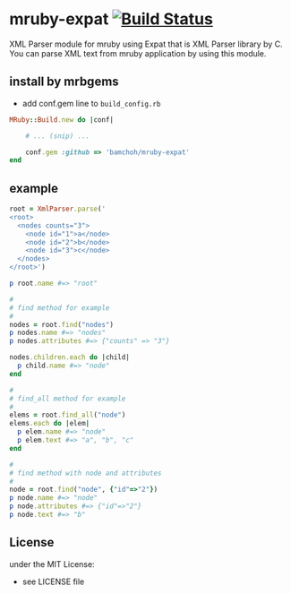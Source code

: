 # mruby-expat   [![Build Status](https://travis-ci.org/bamchoh/mruby-expat.png?branch=master)](https://travis-ci.org/bamchoh/mruby-expat)
XML Parser module for mruby using Expat that is XML Parser library by C. You can parse XML text from mruby application by using this module.

## install by mrbgems
- add conf.gem line to `build_config.rb`

```ruby
MRuby::Build.new do |conf|

    # ... (snip) ...

    conf.gem :github => 'bamchoh/mruby-expat'
end
```
## example
```ruby
root = XmlParser.parse('
<root>
  <nodes counts="3">
    <node id="1">a</node>
    <node id="2">b</node>
    <node id="3">c</node>
  </nodes>
</root>')

p root.name #=> "root"

#
# find method for example
#
nodes = root.find("nodes")
p nodes.name #=> "nodes"
p nodes.attributes #=> {"counts" => "3"}

nodes.children.each do |child|
  p child.name #=> "node"
end

#
# find_all method for example
#
elems = root.find_all("node")
elems.each do |elem|
  p elem.name #=> "node"
  p elem.text #=> "a", "b", "c"
end

#
# find method with node and attributes
#
node = root.find("node", {"id"=>"2"})
p node.name #=> "node"
p node.attributes #=> {"id"=>"2"}
p node.text #=> "b"
```

## License
under the MIT License:
- see LICENSE file
